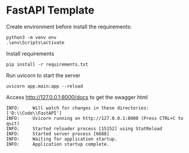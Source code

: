 # FastAPI Template

Create environment before install the requirements:
```
python3 -m venv env
.\env\Scripts\activate
```

Install requirements

```
pip install -r requirements.txt
```

Run uvicorn to start the server
```
uvicorn app.main:app --reload
```
Access http://127.0.0.1:8000/docs to get the swagger html
```
INFO:     Will watch for changes in these directories: ['D:\\Code\\FastAPI']
INFO:     Uvicorn running on http://127.0.0.1:8000 (Press CTRL+C to quit)
INFO:     Started reloader process [15152] using StatReload
INFO:     Started server process [6688]
INFO:     Waiting for application startup.
INFO:     Application startup complete. 
```